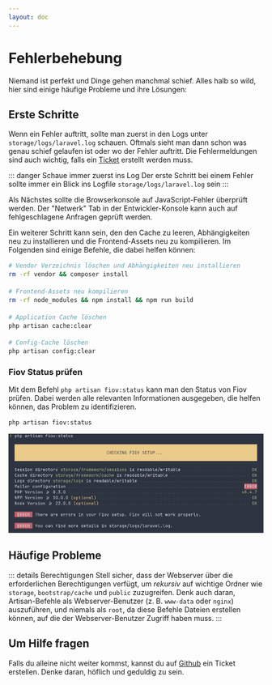 ```yaml
---
layout: doc
---
```


# Fehlerbehebung

Niemand ist perfekt und Dinge gehen manchmal schief. Alles halb so wild, hier sind einige häufige Probleme und ihre Lösungen:

## Erste Schritte

Wenn ein Fehler auftritt, sollte man zuerst in den Logs unter `storage/logs/laravel.log` schauen. Oftmals sieht man dann schon was genau schief gelaufen ist oder wo der Fehler auftritt.
Die Fehlermeldungen sind auch wichtig, falls ein [Ticket](https://github.com/pascalkleindienst/fiov/issues) erstellt werden muss.

::: danger Schaue immer zuerst ins Log
Der erste Schritt bei einem Fehler sollte immer ein Blick ins Logfile `storage/logs/laravel.log` sein 
:::

Als Nächstes sollte die Browserkonsole auf JavaScript-Fehler überprüft werden. Der "Netwerk" Tab in der Entwickler-Konsole kann auch auf fehlgeschlagene Anfragen geprüft werden.

Ein weiterer Schritt kann sein, den den Cache zu leeren, Abhängigkeiten neu zu installieren und die Frontend-Assets neu zu kompilieren.
Im Folgenden sind einige Befehle, die dabei helfen können:

```bash
# Vendor Verzeichnis löschen und Abhängigkeiten neu installieren
rm -rf vendor && composer install

# Frontend-Assets neu kompilieren
rm -rf node_modules && npm install && npm run build

# Application Cache löschen
php artisan cache:clear

# Config-Cache löschen
php artisan config:clear
```

### Fiov Status prüfen

Mit dem Befehl `php artisan fiov:status` kann man den Status von Fiov prüfen. Dabei werden alle relevanten Informationen ausgegeben, die helfen können, das Problem zu identifizieren.

```bash
php artisan fiov:status
```

![Fiov Status](../../assets/images/fiov-status.png)


## Häufige Probleme

::: details Berechtigungen
Stell sicher, dass der Webserver über die erforderlichen Berechtigungen verfügt, um *rekursiv* auf wichtige Ordner wie `storage`,
`bootstrap/cache` und `public` zuzugreifen.
Denk auch daran, Artisan-Befehle als Webserver-Benutzer (z. B. `www-data` oder `nginx`) auszuführen, und niemals als `root`,
da diese Befehle Dateien erstellen können, auf die der Webserver-Benutzer Zugriff haben muss.
:::


## Um Hilfe fragen

Falls du alleine nicht weiter kommst, kannst du auf [Github](https://github.com/pascalkleindienst/fiov/issues) ein Ticket erstellen. Denke daran, höflich und geduldig zu sein.
